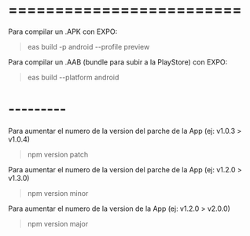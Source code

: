 # =========================
Para compilar un .APK con EXPO:
 > eas build -p android --profile preview

Para compilar un .AAB (bundle para subir a la PlayStore) con EXPO:
 > eas build --platform android

# ---------
Para aumentar el numero de la version del parche de la App (ej: v1.0.3 > v1.0.4)
 > npm version patch

Para aumentar el numero de la version del parche de la App (ej: v1.2.0 > v1.3.0)
 > npm version minor

Para aumentar el numero de la version de la App (ej: v1.2.0 > v2.0.0)
 > npm version major